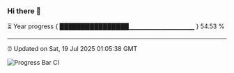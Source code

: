 ### Hi there 👋

⏳ Year progress { ████████████████▁▁▁▁▁▁▁▁▁▁▁▁▁▁ } 54.53 %

---

⏰ Updated on Sat, 19 Jul 2025 01:05:38 GMT

![Progress Bar CI](https://github.com/code-lakshay/GitHub-Actions-Demo/workflows/Progress%20Bar%20CI/badge.svg)
